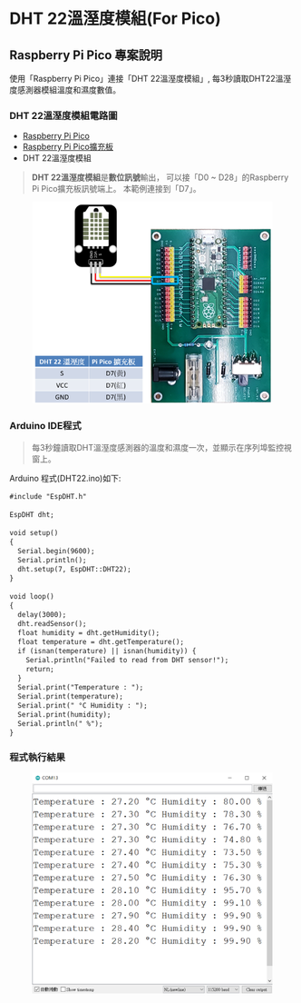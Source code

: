# DHT 22溫溼度模組(For Pico)

## Raspberry Pi Pico 專案說明

使用「Raspberry Pi Pico」連接「DHT 22溫溼度模組」, 每3秒讀取DHT22溫溼度感測器模組溫度和濕度數值。



### DHT 22溫溼度模組電路圖

* [Raspberry Pi Pico](https://robotkingdom.com.tw/product/raspberry-pi-pico/)[
  ](https://www.robotkingdom.com.tw/product/bbc-microbit-1/)
* [Raspberry Pi Pico擴充板](https://robotkingdom.com.tw/product/pipico-education-kit-001/)[
  ](https://www.robotkingdom.com.tw/product/keyes-microbit-sensor-breakout-v2/)
* DHT 22溫溼度模組

> **DHT 22溫溼度模組**是**數位訊號**輸出， 可以接「D0 \~ D28」的Raspberry Pi Pico擴充板訊號端上。 本範例連接到「D7」。



<figure><img src="../../.gitbook/assets/image (7).png" alt=""><figcaption></figcaption></figure>



### Arduino IDE程式

> 每3秒鐘讀取DHT溫溼度感測器的溫度和濕度一次，並顯示在序列埠監控視窗上。



Arduino 程式(DHT22.ino)如下:

```arduino
#include "EspDHT.h"

EspDHT dht;

void setup()
{
  Serial.begin(9600);
  Serial.println();
  dht.setup(7, EspDHT::DHT22); 
}

void loop()
{
  delay(3000);
  dht.readSensor();
  float humidity = dht.getHumidity();
  float temperature = dht.getTemperature();
  if (isnan(temperature) || isnan(humidity)) {
    Serial.println("Failed to read from DHT sensor!");
    return;
  }
  Serial.print("Temperature : ");
  Serial.print(temperature);
  Serial.print(" °C Humidity : ");
  Serial.print(humidity);
  Serial.println(" %");
}
```



### 程式執行結果

<figure><img src="../../.gitbook/assets/image (1) (1) (2).png" alt=""><figcaption></figcaption></figure>
